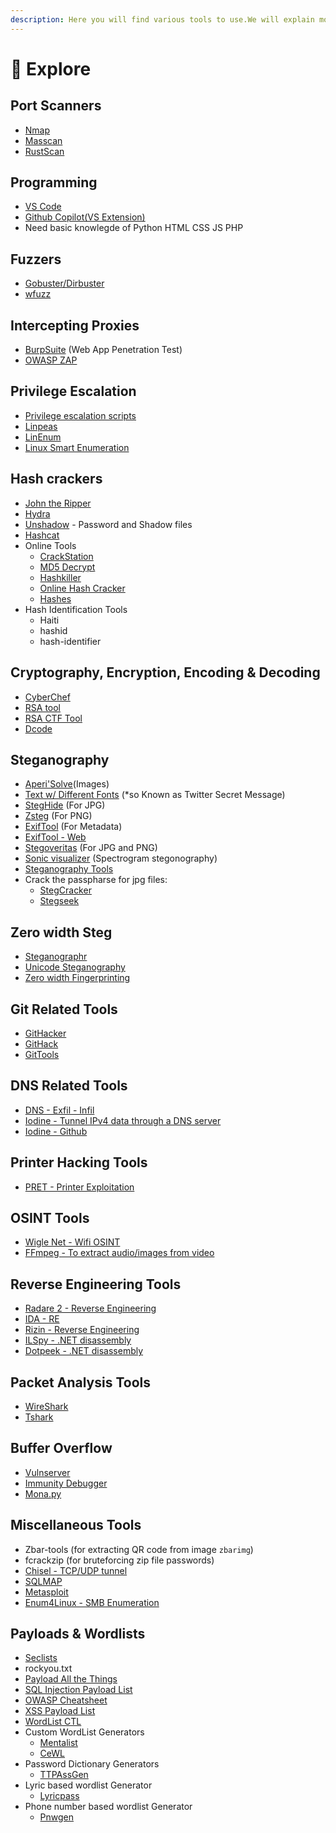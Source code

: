 ```yaml
---
description: Here you will find various tools to use.We will explain most of em w/ examples
---
```


# 🧰 Explore

## Port Scanners <a href="#port-scanners" id="port-scanners"></a>

* ​[Nmap](https://nmap.org/)​
* ​[Masscan](https://github.com/robertdavidgraham/masscan)​
* ​[RustScan](https://github.com/RustScan/RustScan)​

## Programming <a href="#port-scanners" id="port-scanners"></a>

* ​[VS Code​](https://code.visualstudio.com)
* ​[Github Copilot​(VS Extension)](https://github.com/features/copilot)
* ​Need basic knowlegde of Python HTML CSS JS PHP

## Fuzzers <a href="#fuzzers" id="fuzzers"></a>

* ​[Gobuster/Dirbuster](https://github.com/OJ/gobuster)​
* ​[wfuzz](https://github.com/xmendez/wfuzz)​

## Intercepting Proxies <a href="#intercepting-proxies" id="intercepting-proxies"></a>

* ​[BurpSuite](https://portswigger.net/burp) (Web App Penetration Test)​
* ​[OWASP ZAP](https://owasp.org/www-project-zap/)​

## Privilege Escalation <a href="#privilege-escalation" id="privilege-escalation"></a>

* ​[Privilege escalation scripts](https://github.com/carlospolop/privilege-escalation-awesome-scripts-suite/)​
* ​[Linpeas](https://github.com/carlospolop/privilege-escalation-awesome-scripts-suite/tree/master/linPEAS)​
* ​[LinEnum](https://github.com/rebootuser/LinEnum)​
* ​[Linux Smart Enumeration](https://github.com/diego-treitos/linux-smart-enumeration)​

## Hash crackers <a href="#hash-crackers" id="hash-crackers"></a>

* ​[John the Ripper](https://www.openwall.com/john/)​
* ​[Hydra](https://tools.kali.org/password-attacks/hydra)​
* ​[Unshadow](http://manpages.ubuntu.com/manpages/xenial/man8/unshadow.8.html) - Password and Shadow files
* ​[Hashcat](https://hashcat.net/hashcat/)​
* Online Tools
  * ​[CrackStation](https://crackstation.net/)​
  * ​[MD5 Decrypt](https://md5decrypt.net/en/)​
  * ​[Hashkiller](https://hashkiller.io/listmanager)​
  * ​[Online Hash Cracker](https://www.onlinehashcrack.com/)​
  * ​[Hashes](https://hashes.com/en/decrypt/hash)​
* Hash Identification Tools
  * Haiti
  * hashid
  * hash-identifier

## Cryptography, Encryption, Encoding & Decoding <a href="#cryptography-encryption-encoding-and-decoding" id="cryptography-encryption-encoding-and-decoding"></a>

* ​[CyberChef](https://gchq.github.io/CyberChef/)​
* ​[RSA tool](https://github.com/ius/rsatool)​
* ​[RSA CTF Tool](https://github.com/Ganapati/RsaCtfTool)
* [Dcode](https://dcode.fr)

## Steganography <a href="#steganography" id="steganography"></a>

* [​Aperi'Solve](https://aperisolve.fr)(Images)
* [Text w/ Different Fonts](https://holloway.nz/steg/) (\*so Known as Twitter Secret Message)
* [StegHide](http://steghide.sourceforge.net/) (For JPG)
* ​[Zsteg](https://github.com/zed-0xff/zsteg) (For PNG)
* ​[ExifTool](https://github.com/exiftool/exiftool) (For Metadata)
* ​[ExifTool - Web](http://exif.regex.info/exif.cgi)​
* ​[Stegoveritas](https://github.com/bannsec/stegoVeritas) (For JPG and PNG)
* ​[Sonic visualizer](https://www.sonicvisualiser.org/download.html) (Spectrogram stegonography)
* ​[Steganography Tools](http://www.jjtc.com/Steganography/tools.html)​
* Crack the passpharse for jpg files:
  * ​[StegCracker](https://github.com/Paradoxis/StegCracker)​
  * ​[Stegseek](https://github.com/RickdeJager/stegseek)​

## Zero width Steg <a href="#zero-width-steg" id="zero-width-steg"></a>

* ​[Steganographr](https://neatnik.net/steganographr/)​
* ​[Unicode Steganography](https://330k.github.io/misc_tools/unicode_steganography.html)​
* ​[Zero width Fingerprinting](https://github.com/vedhavyas/zwfp)​

## Git Related Tools <a href="#git-related-tools" id="git-related-tools"></a>

* ​[GitHacker](https://github.com/captain-noob/GitHacker)​
* ​[GitHack](https://github.com/captain-noob/GitHack)​
* ​[GitTools](https://github.com/internetwache/GitTools)​

## DNS Related Tools <a href="#dns-related-tools" id="dns-related-tools"></a>

* ​[DNS - Exfil - Infil](https://github.com/kleosdc/dns-exfil-infil)​
* ​[Iodine - Tunnel IPv4 data through a DNS server](https://code.kryo.se/iodine/)​
* ​[Iodine - Github](https://github.com/yarrick/iodine)​

## Printer Hacking Tools <a href="#printer-hacking-tools" id="printer-hacking-tools"></a>

* ​[PRET - Printer Exploitation](https://github.com/RUB-NDS/PRET)​

## OSINT Tools <a href="#osint-tools" id="osint-tools"></a>

* ​[Wigle Net - Wifi OSINT](https://wigle.net/)​
* ​[FFmpeg - To extract audio/images from video](https://ffmpeg.org/)​

## Reverse Engineering Tools <a href="#reverse-engineering-tools" id="reverse-engineering-tools"></a>

* ​[Radare 2 - Reverse Engineering](https://github.com/radareorg/radare2)
* [IDA - RE​](https://hex-rays.com/ida-free/)
* ​[Rizin - Reverse Engineering](https://github.com/rizinorg/rizin)​
* ​[ILSpy - .NET disassembly](https://github.com/icsharpcode/ILSpy)​
* ​[Dotpeek - .NET disassembly](https://www.jetbrains.com/decompiler/)​

## Packet Analysis Tools <a href="#packet-analysis-tools" id="packet-analysis-tools"></a>

* ​[WireShark](https://www.wireshark.org/)​
* ​[Tshark](https://www.wireshark.org/docs/man-pages/tshark.html)​

## Buffer Overflow <a href="#buffer-overflow" id="buffer-overflow"></a>

* ​[Vulnserver](https://github.com/stephenbradshaw/vulnserver)​
* ​[Immunity Debugger](https://www.immunityinc.com/products/debugger/)​
* ​[Mona.py](https://github.com/corelan/mona)​

## Miscellaneous Tools <a href="#miscellaneous-tools" id="miscellaneous-tools"></a>

* Zbar-tools (for extracting QR code from image `zbarimg`)
* fcrackzip (for bruteforcing zip file passwords)
* ​[Chisel - TCP/UDP tunnel](https://github.com/jpillora/chisel)​
* ​[SQLMAP](https://github.com/sqlmapproject/sqlmap)​
* ​[Metasploit](https://www.metasploit.com/)​
* ​[Enum4Linux - SMB Enumeration](https://tools.kali.org/information-gathering/enum4linux)​

## Payloads & Wordlists <a href="#payloads-and-wordlists" id="payloads-and-wordlists"></a>

* ​[Seclists](https://github.com/danielmiessler/SecLists)​
* rockyou.txt
* ​[Payload All the Things](https://github.com/swisskyrepo/PayloadsAllTheThings)​
* ​[SQL Injection Payload List](https://github.com/payloadbox/sql-injection-payload-list)​
* ​[OWASP Cheatsheet](https://github.com/OWASP/CheatSheetSeries)​
* ​[XSS Payload List](https://github.com/payloadbox/xss-payload-list)​
* ​[WordList CTL](https://github.com/BlackArch/wordlistctl)​
* Custom WordList Generators
  * ​[Mentalist](https://github.com/sc0tfree/mentalist)​
  * ​[CeWL](https://github.com/digininja/CeWL)​
* Password Dictionary Generators
  * ​[TTPAssGen](https://github.com/tp7309/TTPassGen)​
* Lyric based wordlist Generator
  * ​[Lyricpass](https://github.com/initstring/lyricpass)​
* Phone number based wordlist Generator
  * ​[Pnwgen](https://github.com/toxydose/pnwgen)​
